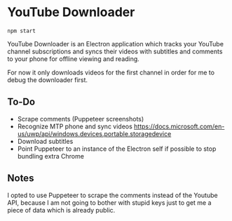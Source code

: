 # YouTube Downloader

`npm start`

YouTube Downloader is an Electron application which tracks your YouTube channel
subscriptions and syncs their videos with subtitles and comments to your phone
for offline viewing and reading.

For now it only downloads videos for the first channel in order for me to debug
the downloader first.

## To-Do

- Scrape comments (Puppeteer screenshots)
- Recognize MTP phone and sync videos https://docs.microsoft.com/en-us/uwp/api/windows.devices.portable.storagedevice
- Download subtitles
- Point Puppeteer to an instance of the Electron self if possible to stop bundling extra Chrome

## Notes

I opted to use Puppeteer to scrape the comments instead of the Youtube API,
because I am not going to bother with stupid keys just to get me a piece of data
which is already public.
